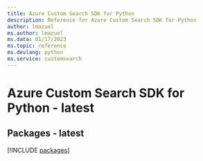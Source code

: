 ```yaml
---
title: Azure Custom Search SDK for Python
description: Reference for Azure Custom Search SDK for Python
author: lmazuel
ms.author: lmazuel
ms.data: 01/17/2023
ms.topic: reference
ms.devlang: python
ms.service: customsearch
---
```

# Azure Custom Search SDK for Python - latest
## Packages - latest
[!INCLUDE [packages](custom-search-index.md)]